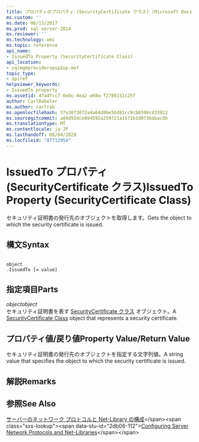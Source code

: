 ```yaml
---
title: プロパティのプロパティ (SecurityCertificate クラス) |Microsoft Docs
ms.custom: ''
ms.date: 06/13/2017
ms.prod: sql-server-2014
ms.reviewer: ''
ms.technology: wmi
ms.topic: reference
api_name:
- IssuedTo Property (SecurityCertificate Class)
api_location:
- sqlmgmproviderxpsp2up.mof
topic_type:
- apiref
helpviewer_keywords:
- IssuedTo property
ms.assetid: 47a4fcc7-6e8c-4ea2-a68a-f2789151c25f
author: CarlRabeler
ms.author: carlrab
ms.openlocfilehash: 37a38f3072a4a64d8be5bd81cc9cb659bc433922
ms.sourcegitcommit: ad4d92dce894592a259721a1571b1d8736abacdb
ms.translationtype: MT
ms.contentlocale: ja-JP
ms.lasthandoff: 08/04/2020
ms.locfileid: "87712954"
---
```

# <a name="issuedto-property-securitycertificate-class"></a><span data-ttu-id="2db06-102">IssuedTo プロパティ (SecurityCertificate クラス)</span><span class="sxs-lookup"><span data-stu-id="2db06-102">IssuedTo Property (SecurityCertificate Class)</span></span>
  <span data-ttu-id="2db06-103">セキュリティ証明書の発行先のオブジェクトを取得します。</span><span class="sxs-lookup"><span data-stu-id="2db06-103">Gets the object to which the security certificate is issued.</span></span>  
  
## <a name="syntax"></a><span data-ttu-id="2db06-104">構文</span><span class="sxs-lookup"><span data-stu-id="2db06-104">Syntax</span></span>  
  
```  
  
object  
.IssuedTo [= value]  
```  
  
## <a name="parts"></a><span data-ttu-id="2db06-105">指定項目</span><span class="sxs-lookup"><span data-stu-id="2db06-105">Parts</span></span>  
 <span data-ttu-id="2db06-106">*object*</span><span class="sxs-lookup"><span data-stu-id="2db06-106">*object*</span></span>  
 <span data-ttu-id="2db06-107">セキュリティ証明書を表す [SecurityCertificate クラス](securitycertificate-class.md) オブジェクト。</span><span class="sxs-lookup"><span data-stu-id="2db06-107">A [SecurityCertificate Class](securitycertificate-class.md) object that represents a security certificate.</span></span>  
  
## <a name="property-valuereturn-value"></a><span data-ttu-id="2db06-108">プロパティ値/戻り値</span><span class="sxs-lookup"><span data-stu-id="2db06-108">Property Value/Return Value</span></span>  
 <span data-ttu-id="2db06-109">セキュリティ証明書の発行先のオブジェクトを指定する文字列値。</span><span class="sxs-lookup"><span data-stu-id="2db06-109">A string value that specifies the object to which the security certificate is issued.</span></span>  
  
## <a name="remarks"></a><span data-ttu-id="2db06-110">解説</span><span class="sxs-lookup"><span data-stu-id="2db06-110">Remarks</span></span>  
  
## <a name="see-also"></a><span data-ttu-id="2db06-111">参照</span><span class="sxs-lookup"><span data-stu-id="2db06-111">See Also</span></span>  
 <span data-ttu-id="2db06-112">[サーバーのネットワーク プロトコルと Net-Library の構成](https://msdn.microsoft.com/library/ms177485\(v=sql.100\).aspx)</span><span class="sxs-lookup"><span data-stu-id="2db06-112">[Configuring Server Network Protocols and Net-Libraries](https://msdn.microsoft.com/library/ms177485\(v=sql.100\).aspx)</span></span>  
  
  
